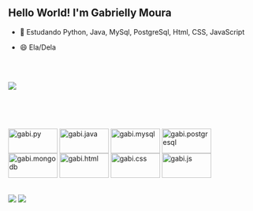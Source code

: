 ## Hello World! I'm Gabrielly Moura
- 🌱 Estudando Python, Java, MySql, PostgreSql, Html, CSS, JavaScript
- 😄 Ela/Dela

  <br> <br> 

<picture>
  <source
    srcset="https://github-readme-stats.vercel.app/api?username=gabriellymoura&show_icons=true&theme=tokyonight"
    media="(prefers-color-scheme: dark)"
  />
  <source
    srcset="https://github-readme-stats.vercel.app/api?username=gabriellymoura&show_icons=true"
    media="(prefers-color-scheme: light), (prefers-color-scheme: no-preference)"
  />
  <img src="https://github-readme-stats.vercel.app/api?username=gabriellymoura&show_icons=true" />
</picture>

<br> <br> 

  <div style="display: inline_block"><br>
  <img align="center" alt="gabi.py" height="50" width="100" src="https://icongr.am/devicon/python-original.svg?size=148&color=000000">
  <img align="center" alt="gabi.java" height="50" width="100" src="https://icongr.am/devicon/java-original.svg?size=134&color=000000">
  <img align="center" alt="gabi.mysql" height="50" width="100" src="https://icongr.am/devicon/mysql-original.svg?size=148&color=000000">
  <img align="center" alt="gabi.postgresql" height="50" width="100" src=https://icongr.am/devicon/postgresql-original.svg?size=148&color=000000">
  <img align="center" alt="gabi.mongodb" height="50" width="100" src="https://icongr.am/devicon/mongodb-original.svg?size=148&color=000000">
  <img align="center" alt="gabi.html" height="50" width="100" src="https://icongr.am/devicon/html5-original.svg?size=148&color=000000">
  <img align="center" alt="gabi.css" height="50" width="100" src="https://icongr.am/devicon/css3-original.svg?size=148&color=000000">
  <img align="center" alt="gabi.js" height="50" width="100" src="https://icongr.am/devicon/javascript-original.svg?size=148&color=000000">
</div>
<br> <br> 

<div> 
  <a href="https://www.instagram.com/gabys.mso/" target="_blank"><img src="https://img.shields.io/badge/-Instagram-%23E4405F?style=for-the-badge&logo=instagram&logoColor=white" target="_blank"></a>
  <a href="https://www.linkedin.com/in/gabrielly-moura-250395247?utm_source=share&utm_campaign=share_via&utm_content=profile&utm_medium=android_app" target="_blank"><img src="https://img.shields.io/badge/-LinkedIn-%230077B5?style=for-the-badge&logo=linkedin&logoColor=white" target="_blank"></a> 
  
</div>

